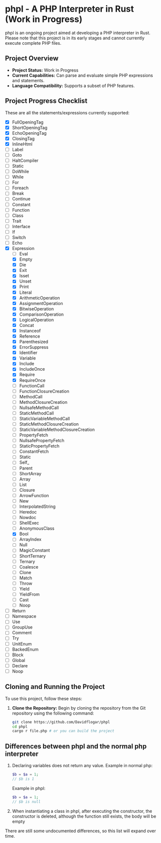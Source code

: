 # phpl - A PHP Interpreter in Rust (Work in Progress)

phpl is an ongoing project aimed at developing a PHP interpreter in Rust. Please note that this project is in its early stages and cannot currently execute complete PHP files.

## Project Overview

- **Project Status:** Work in Progress
- **Current Capabilities:** Can parse and evaluate simple PHP expressions and statements.
- **Language Compatibility:** Supports a subset of PHP features.

## Project Progress Checklist

These are all the statements/expressions currently supported:

- [x] FullOpeningTag
- [x] ShortOpeningTag
- [x] EchoOpeningTag
- [x] ClosingTag
- [x] InlineHtml
- [ ] Label
- [ ] Goto
- [ ] HaltCompiler
- [ ] Static
- [ ] DoWhile
- [ ] While
- [ ] For
- [ ] Foreach
- [ ] Break
- [ ] Continue
- [ ] Constant
- [ ] Function
- [ ] Class
- [ ] Trait
- [ ] Interface
- [ ] If
- [ ] Switch
- [ ] Echo
- [x] Expression
	- [ ] Eval
	- [x] Empty
	- [x] Die
	- [x] Exit
	- [x] Isset
	- [x] Unset
	- [x] Print
	- [x] Literal
	- [x] ArithmeticOperation
	- [x] AssignmentOperation
	- [x] BitwiseOperation
	- [x] ComparisonOperation
	- [x] LogicalOperation
	- [x] Concat
	- [x] Instanceof
	- [x] Reference
	- [x] Parenthesized
	- [x] ErrorSuppress
	- [x] Identifier
	- [x] Variable
	- [x] Include
	- [x] IncludeOnce
	- [x] Require
	- [x] RequireOnce
	- [ ] FunctionCall
	- [ ] FunctionClosureCreation
	- [ ] MethodCall
	- [ ] MethodClosureCreation
	- [ ] NullsafeMethodCall
	- [ ] StaticMethodCall
	- [ ] StaticVariableMethodCall
	- [ ] StaticMethodClosureCreation
	- [ ] StaticVariableMethodClosureCreation
	- [ ] PropertyFetch
	- [ ] NullsafePropertyFetch
	- [ ] StaticPropertyFetch
	- [ ] ConstantFetch
	- [ ] Static
	- [ ] Self_
	- [ ] Parent
	- [ ] ShortArray
	- [ ] Array
	- [ ] List
	- [ ] Closure
	- [ ] ArrowFunction
	- [ ] New
	- [ ] InterpolatedString
	- [ ] Heredoc
	- [ ] Nowdoc
	- [ ] ShellExec
	- [ ] AnonymousClass
	- [x] Bool
	- [ ] ArrayIndex
	- [ ] Null
	- [ ] MagicConstant
	- [ ] ShortTernary
	- [ ] Ternary
	- [ ] Coalesce
	- [ ] Clone
	- [ ] Match
	- [ ] Throw
	- [ ] Yield
	- [ ] YieldFrom
	- [ ] Cast
	- [ ] Noop
- [ ] Return
- [ ] Namespace
- [ ] Use
- [ ] GroupUse
- [ ] Comment
- [ ] Try
- [ ] UnitEnum
- [ ] BackedEnum
- [ ] Block
- [ ] Global
- [ ] Declare
- [ ] Noop

## Cloning and Running the Project

To use this project, follow these steps:

1. **Clone the Repository:** Begin by cloning the repository from the Git repository using the following command:

   ```bash
   git clone https://github.com/Davidflogar/phpl
   cd phpl
   cargo r file.php # or you can build the project

## Differences between phpl and the normal php interpreter

1. Declaring variables does not return any value. Example in normal php:

	```php
	$b = $a = 1;
	// $b is 1
	```

	Example in phpl:

	```php
	$b = $a = 1;
	// $b is null

2. When instantiating a class in phpl, after executing the constructor, the constructor is deleted, although the function still exists, the body will be empty

There are still some undocumented differences, so this list will expand over time.
